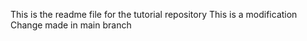 This is the readme file for the tutorial repository
This is a modification
Change made in main branch